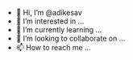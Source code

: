 - 👋 Hi, I’m @adikesav
- 👀 I’m interested in ...
- 🌱 I’m currently learning ...
- 💞️ I’m looking to collaborate on ...
- 📫 How to reach me ...

<!---
adikesav/adikesav is a ✨ special ✨ repository because its `README.md` (this file) appears on your GitHub profile.
You can click the Preview link to take a look at your changes.
--->
